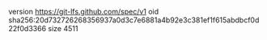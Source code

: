 version https://git-lfs.github.com/spec/v1
oid sha256:20d732726268356937a0d3c7e6881a4b92e3c381ef1f615abdbcf0d22f0d3366
size 4511
